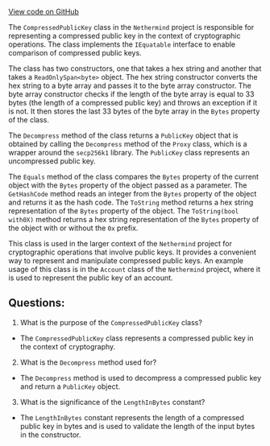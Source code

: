 [View code on GitHub](https://github.com/NethermindEth/nethermind/src/Nethermind/Nethermind.Core/Crypto/CompressedPublicKey.cs)

The `CompressedPublicKey` class in the `Nethermind` project is responsible for representing a compressed public key in the context of cryptographic operations. The class implements the `IEquatable` interface to enable comparison of compressed public keys. 

The class has two constructors, one that takes a hex string and another that takes a `ReadOnlySpan<byte>` object. The hex string constructor converts the hex string to a byte array and passes it to the byte array constructor. The byte array constructor checks if the length of the byte array is equal to 33 bytes (the length of a compressed public key) and throws an exception if it is not. It then stores the last 33 bytes of the byte array in the `Bytes` property of the class.

The `Decompress` method of the class returns a `PublicKey` object that is obtained by calling the `Decompress` method of the `Proxy` class, which is a wrapper around the `secp256k1` library. The `PublicKey` class represents an uncompressed public key.

The `Equals` method of the class compares the `Bytes` property of the current object with the `Bytes` property of the object passed as a parameter. The `GetHashCode` method reads an integer from the `Bytes` property of the object and returns it as the hash code. The `ToString` method returns a hex string representation of the `Bytes` property of the object. The `ToString(bool with0X)` method returns a hex string representation of the `Bytes` property of the object with or without the `0x` prefix.

This class is used in the larger context of the `Nethermind` project for cryptographic operations that involve public keys. It provides a convenient way to represent and manipulate compressed public keys. An example usage of this class is in the `Account` class of the `Nethermind` project, where it is used to represent the public key of an account.
## Questions: 
 1. What is the purpose of the `CompressedPublicKey` class?
- The `CompressedPublicKey` class represents a compressed public key in the context of cryptography.

2. What is the `Decompress` method used for?
- The `Decompress` method is used to decompress a compressed public key and return a `PublicKey` object.

3. What is the significance of the `LengthInBytes` constant?
- The `LengthInBytes` constant represents the length of a compressed public key in bytes and is used to validate the length of the input bytes in the constructor.